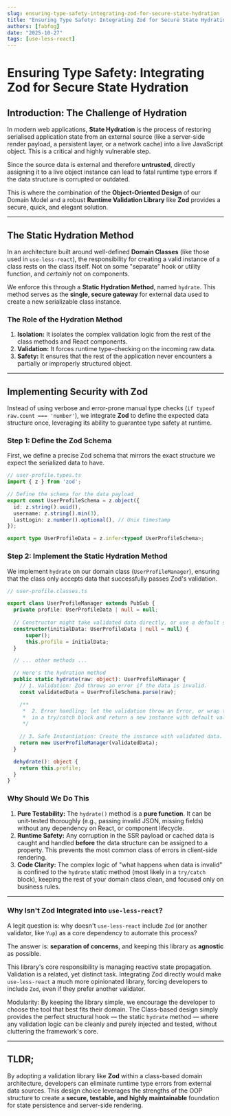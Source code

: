 ```yaml
---
slug: ensuring-type-safety-integrating-zod-for-secure-state-hydration
title: "Ensuring Type Safety: Integrating Zod for Secure State Hydration"
authors: [fabfog]
date: "2025-10-27"
tags: [use-less-react]
---
```

# Ensuring Type Safety: Integrating Zod for Secure State Hydration

## Introduction: The Challenge of Hydration

In modern web applications, **State Hydration** is the process of restoring serialised application state from an external source (like a server-side render payload, a persistent layer, or a network cache) into a live JavaScript object. This is a critical and highly vulnerable step.

Since the source data is external and therefore **untrusted**, directly assigning it to a live object instance can lead to fatal runtime type errors if the data structure is corrupted or outdated.

This is where the combination of the **Object-Oriented Design** of our Domain Model and a robust **Runtime Validation Library** like **Zod** provides a secure, quick, and elegant solution.

<!-- truncate -->

---

## The Static Hydration Method

In an architecture built around well-defined **Domain Classes** (like those used in `use-less-react`), the responsibility for creating a valid instance of a class rests on the class itself. Not on some "separate" hook or utility function, and *certainly* not on components.

We enforce this through a **Static Hydration Method**, named `hydrate`. This method serves as the **single, secure gateway** for external data used to create a new serializable class instance.

### The Role of the Hydration Method

1.  **Isolation:** It isolates the complex validation logic from the rest of the class methods and React components.
2.  **Validation:** It forces runtime type-checking on the incoming raw data.
3.  **Safety:** It ensures that the rest of the application never encounters a partially or improperly structured object.

---

## Implementing Security with Zod

Instead of using verbose and error-prone manual type checks (`if typeof raw.count === 'number'`), we integrate **Zod** to define the expected data structure once, leveraging its ability to guarantee type safety at runtime.

### Step 1: Define the Zod Schema

First, we define a precise Zod schema that mirrors the exact structure we expect the serialized data to have.

```typescript
// user-profile.types.ts
import { z } from 'zod';

// Define the schema for the data payload
export const UserProfileSchema = z.object({
  id: z.string().uuid(),
  username: z.string().min(3),
  lastLogin: z.number().optional(), // Unix timestamp
});

export type UserProfileData = z.infer<typeof UserProfileSchema>;
```

### Step 2: Implement the Static Hydration Method

We implement `hydrate` on our domain class (`UserProfileManager`), ensuring that the class only accepts data that successfully passes Zod's validation.

```typescript
// user-profile.classes.ts

export class UserProfileManager extends PubSub {
  private profile: UserProfileData | null = null;
  
  // Constructor might take validated data directly, or use a default state
  constructor(initialData: UserProfileData | null = null) {
      super();
      this.profile = initialData;
  }

  // ... other methods ...

  // Here's the hydration method
  public static hydrate(raw: object): UserProfileManager {
    // 1. Validation: Zod throws an error if the data is invalid.
    const validatedData = UserProfileSchema.parse(raw); 

    /**
     *  2. Error handling: let the validation throw an Error, or wrap the previous line
     *  in a try/catch block and return a new instance with default values if validation fails
     */
    
    // 3. Safe Instantiation: Create the instance with validated data.
    return new UserProfileManager(validatedData);
  }

  dehydrate(): object {
    return this.profile;
  }
}
```

### Why Should We Do This

1.  **Pure Testability:** The `hydrate()` method is a **pure function**. It can be unit-tested thoroughly (e.g., passing invalid JSON, missing fields) without any dependency on React, or component lifecycle.
2.  **Runtime Safety:** Any corruption in the SSR payload or cached data is caught and handled **before** the data structure can be assigned to a property. This prevents the most common class of errors in client-side rendering.
3.  **Code Clarity:** The complex logic of "what happens when data is invalid" is confined to the `hydrate` static method (most likely in a `try/catch` block), keeping the rest of your domain class clean, and focused only on business rules.

---

### Why Isn't Zod Integrated into `use-less-react`?

A legit question is: why doesn't `use-less-react` include `Zod` (or another validator, like `Yup`) as a core dependency to automate this process? 

The answer is: **separation of concerns**, and keeping this library as **agnostic** as possible.

This library's core responsibility is managing reactive state propagation. Validation is a related, yet distinct task. Integrating Zod directly would make `use-less-react` a much more opinionated library, forcing developers to include `Zod`, even if they prefer another validator.

Modularity: By keeping the library simple, we encourage the developer to choose the tool that best fits their domain. The Class-based design simply provides the perfect structural hook — the static `hydrate` method — where any validation logic can be cleanly and purely injected and tested, without cluttering the framework's core.

---

## TLDR;

By adopting a validation library like **Zod** within a class-based domain architecture, developers can eliminate runtime type errors from external data sources. This design choice leverages the strengths of the OOP structure to create a **secure, testable, and highly maintainable** foundation for state persistence and server-side rendering.
